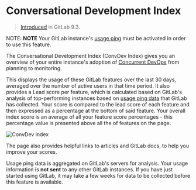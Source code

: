 # Conversational Development Index

> [Introduced][ce-30469] in GitLab 9.3.

NOTE: **NOTE**
Your GitLab instance's [usage ping][ping] must be activated in order to use this feature.

The Conversational Development Index (ConvDev Index) gives you an overview of your entire
instance's adoption of [Concurrent DevOps](https://about.gitlab.com/concurrent-devops/)
from planning to monitoring.

This displays the usage of these GitLab features over
the last 30 days, averaged over the number of active users in that time period. It also
provides a Lead score per feature, which is calculated based on GitLab's analysis
of top-performing instances based on [usage ping data][ping] that GitLab has
collected. Your score is compared to the lead score of each feature and then expressed as a percentage at the bottom of said feature.
Your overall index score is an average of all your feature score percentages - this percentage value is presented above all the of features on the page.

![ConvDev index](img/convdev_index.png)

The page also provides helpful links to articles and GitLab docs, to help you
improve your scores.

Usage ping data is aggregated on GitLab's servers for analysis. Your usage
information is **not sent** to any other GitLab instances. If you have just started using GitLab, it may take a few weeks for data to be
collected before this feature is available.

[ce-30469]: https://gitlab.com/gitlab-org/gitlab-ce/issues/30469
[ping]: ../admin_area/settings/usage_statistics.md#usage-ping
